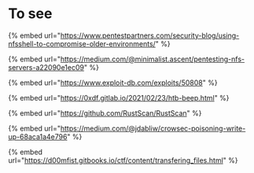 # To see

{% embed url="https://www.pentestpartners.com/security-blog/using-nfsshell-to-compromise-older-environments/" %}

{% embed url="https://medium.com/@minimalist.ascent/pentesting-nfs-servers-a22090e1ec09" %}

{% embed url="https://www.exploit-db.com/exploits/50808" %}

{% embed url="https://0xdf.gitlab.io/2021/02/23/htb-beep.html" %}

{% embed url="https://github.com/RustScan/RustScan" %}

{% embed url="https://medium.com/@jdabliw/crowsec-poisoning-write-up-68aca1a4e796" %}

{% embed url="https://d00mfist.gitbooks.io/ctf/content/transfering_files.html" %}
